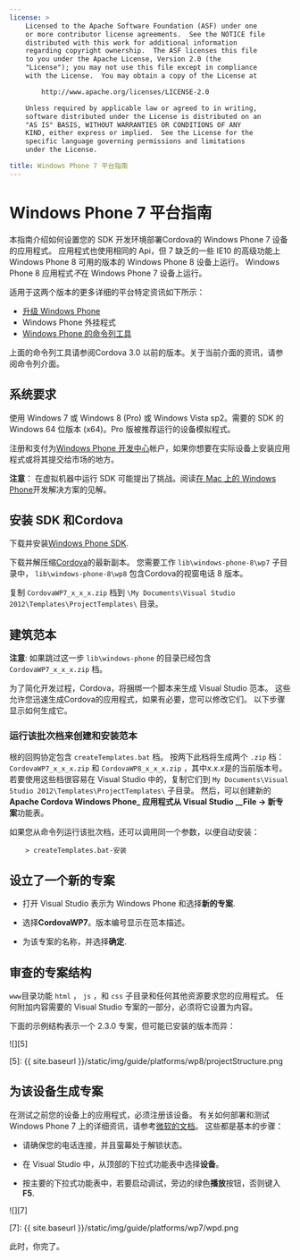 ```yaml
---
license: >
    Licensed to the Apache Software Foundation (ASF) under one
    or more contributor license agreements.  See the NOTICE file
    distributed with this work for additional information
    regarding copyright ownership.  The ASF licenses this file
    to you under the Apache License, Version 2.0 (the
    "License"); you may not use this file except in compliance
    with the License.  You may obtain a copy of the License at

        http://www.apache.org/licenses/LICENSE-2.0

    Unless required by applicable law or agreed to in writing,
    software distributed under the License is distributed on an
    "AS IS" BASIS, WITHOUT WARRANTIES OR CONDITIONS OF ANY
    KIND, either express or implied.  See the License for the
    specific language governing permissions and limitations
    under the License.

title: Windows Phone 7 平台指南
---
```


# Windows Phone 7 平台指南

本指南介绍如何设置您的 SDK 开发环境部署Cordova的 Windows Phone 7 设备的应用程式。 应用程式也使用相同的 Api，但 7 缺乏的一些 IE10 的高级功能上 Windows Phone 8 可用的版本的 Windows Phone 8 设备上运行。 Windows Phone 8 应用程式*不*在 Windows Phone 7 设备上运行。

适用于这两个版本的更多详细的平台特定资讯如下所示：

*   [升级 Windows Phone](../wp8/upgrading.html)
*   Windows Phone 外挂程式
*   [Windows Phone 的命令列工具](../wp8/tools.html)

上面的命令列工具请参阅Cordova 3.0 以前的版本。关于当前介面的资讯，请参阅命令列介面。

## 系统要求

使用 Windows 7 或 Windows 8 (Pro) 或 Windows Vista sp2。需要的 SDK 的 Windows 64 位版本 (x64)。Pro 版被推荐运行的设备模拟程式。

注册和支付为[Windows Phone 开发中心][1]帐户，如果你想要在实际设备上安装应用程式或将其提交给市场的地方。

 [1]: http://dev.windowsphone.com/en-us/publish

**注意**： 在虚拟机器中运行 SDK 可能提出了挑战。阅读[在 Mac 上的 Windows Phone][2]开发解决方案的见解。

 [2]: http://aka.ms/BuildaWP8apponaMac

## 安装 SDK 和Cordova

下载并安装[Windows Phone SDK][3].

 [3]: http://www.microsoft.com/download/en/details.aspx?displaylang=en&id=27570/

下载并解压缩[Cordova][4]的最新副本。 您需要工作 `lib\windows-phone-8\wp7` 子目录中， `lib\windows-phone-8\wp8` 包含Cordova的视窗电话 8 版本。

 [4]: http://phonegap.com/download

复制 `CordovaWP7_x_x_x.zip` 档到 `\My Documents\Visual
Studio 2012\Templates\ProjectTemplates\` 目录。

## 建筑范本

**注意**: 如果跳过这一步 `lib\windows-phone` 的目录已经包含 `CordovaWP7_x_x_x.zip` 档。

为了简化开发过程，Cordova，将捆绑一个脚本来生成 Visual Studio 范本。 这些允许您迅速生成Cordova的应用程式，如果有必要，您可以修改它们。 以下步骤显示如何生成它。

### 运行该批次档来创建和安装范本

根的回购协定包含 `createTemplates.bat` 档。 按两下此档将生成两个 `.zip` 档： `CordovaWP7_x_x_x.zip` 和 `CordovaWP8_x_x_x.zip` ，其中*x.x.x*是的当前版本号。 若要使用这些档很容易在 Visual Studio 中的，复制它们到 `My Documents\Visual Studio
2012\Templates\ProjectTemplates\` 子目录。 然后，可以创建新的**Apache Cordova Windows Phone_ 应用程式从 Visual Studio __File → 新专案**功能表。

如果您从命令列运行该批次档，还可以调用同一个参数，以便自动安装：

        > createTemplates.bat-安装
    

## 设立了一个新的专案

*   打开 Visual Studio 表示为 Windows Phone 和选择**新的专案**.

*   选择**CordovaWP7**。版本编号显示在范本描述。

*   为该专案的名称，并选择**确定**.

## 审查的专案结构

`www`目录功能 `html` ， `js` ，和 `css` 子目录和任何其他资源要求您的应用程式。 任何附加内容需要的 Visual Studio 专案的一部分，必须将它设置为内容。

下面的示例结构表示一个 2.3.0 专案，但可能已安装的版本而异：

![][5]

 [5]: {{ site.baseurl }}/static/img/guide/platforms/wp8/projectStructure.png

## 为该设备生成专案

在测试之前您的设备上的应用程式，必须注册该设备。 有关如何部署和测试 Windows Phone 7 上的详细资讯，请参考[微软的文档][6]。 这些都是基本的步骤：

 [6]: http://msdn.microsoft.com/en-us/library/windowsphone/develop/ff402565(v=vs.105).aspx

*   请确保您的电话连接，并且萤幕处于解锁状态。

*   在 Visual Studio 中，从顶部的下拉式功能表中选择**设备**。

*   按主要的下拉式功能表中，若要启动调试，旁边的绿色**播放**按钮，否则键入**F5**.

![][7]

 [7]: {{ site.baseurl }}/static/img/guide/platforms/wp7/wpd.png

此时，你完了。
